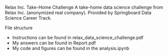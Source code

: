 Relax Inc. Take-Home Challenge
A take-home data science challenge from Relax Inc. (anonymized real company). Provided by Springboard Data Science Career Track.

File structure

* Instructions can be found in relax_data_science_challenge.pdf
* My answers can be found in Report.pdf
* My code and figures can be found in the analysis.ipynb

